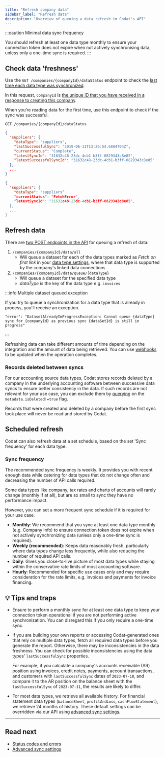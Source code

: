 ```yaml
---
title: "Refresh company data"
sidebar_label: "Refresh data"
description: "Overview of queuing a data refresh in Codat's API"
---
```


:::caution Minimal data sync frequency

You should refresh at least one data type monthly to ensure your connection token does not expire when not actively synchronising data, unless only a one-time sync is required.
:::

## Check data 'freshness'

Use the `GET /companies/{companyId}/dataStatus` endpoint to check the [last time each data type was synchronized](/core-concepts/status).

In this request, `companyId` is [the unique ID that you have received in a response to creating this company](/using-the-api/managing-companies#create-a-codat-company).

When you’re reading data for the first time, use this endpoint to check if the sync was successful.

`GET /companies/{companyId}/dataStatus`

```json title="Response for a successful first sync"
{
  "suppliers": {
    "dataType": "suppliers",
    "lastSuccessfulSync": "2019-06-11T13:26:54.6884704Z",
    "currentStatus": "Complete",
    "latestSyncId": "31632c48-23dc-4cb1-b3ff-0829343c8e85",
    "latestSuccessfulSyncId": "31632c48-23dc-4cb1-b3ff-0829343c8e85"
  },
  ...
}
```

```json title="Response for an unsuccessful first sync"
{
  "suppliers": {
    "dataType": "suppliers”
    "currentStatus": "FetchError",
    "latestSyncId": "31632c48-23dc-4cb1-b3ff-0829343c8e85",
  },
  ...
}
```

## Refresh data

There are [two POST endpoints in the API](/platform-api#/operations/refresh-company-data) for queuing a refresh of data:

1. `/companies/{companyId}/data/all`
   - Will queue a dataset for each of the data types marked as _Fetch on first link_ in your [data type settings](/core-concepts/data-type-settings), where that data type is supported by the company's linked data connections
2. `/companies/{companyId}/data/queue/{dataType}`
   - Will queue a dataset for the specified data type
   - _dataType_ is the key of the data type e.g. `invoices`

:::info Multiple dataset queued exception

If you try to queue a synchronization for a data type that is already in process, you'll receive an exception.

```
"error": "DatasetAlreadyInProgressException: Cannot queue {dataType} sync for {companyId} as previous sync {dataSetId} is still in progress"
```
:::

Refreshing data can take different amounts of time depending on the integration and the amount of data being retrieved. You can use [webhooks](/using-the-api/webhooks/overview) to be updated when the operation completes.

### Records deleted between syncs

For our accounting source data types, Codat stores records deleted by a company in the underlying accounting software between successive data syncs to ensure better consistency in the data. If such records are not relevant for your use case, you can exclude them by [querying](/using-the-api/querying) on the `metadata.isDeleted!=true` flag. 

Records that were created and deleted by a company before the first sync took place will never be read and stored by Codat. 

## Scheduled refresh

Codat can also refresh data at a set schedule, based on the set 'Sync frequency' for each data type.

### Sync frequency

The recommended sync frequency is weekly. It provides you with recent enough data while catering for data types that do not change often and decreasing the number of API calls required. 

Some data types like company, tax rates and charts of accounts will rarely change (monthly if at all), but are so small to sync they have no performance impact.

However, you can set a more frequent sync schedule if it is required for your use case. 

- **Monthly**: We recommend that you sync at least one data type monthly (e.g. Company info) to ensure connection token does not expire when not actively synchronizing data (unless only a one-time sync is required).
- **Weekly (recommended)**: Keeps data reasonably fresh, particularly where data types change less frequently, while also reducing the number of required API calls.
- **Daily**: Gives you close-to-live picture of most data types while staying within the conservative rate limits of most accounting software.
- **Hourly**: Recommended for specific use cases only and may require consideration for the rate limits, e.g. invoices and payments for invoice financing. 

## 💡 Tips and traps

- Ensure to perform a monthly sync for at least one data type to keep your connection token operational if you are not performing active synchronization. You can disregard this if you only require a one-time sync.

- If you are building your own reports or accessing Codat-generated ones that rely on multiple data types, fetch all required data types before you generate the report. Otherwise, there may be inconsistencies in the data freshness. You can check for possible inconsistencies using the data types' `lastSuccessfulSync` properties. 

    For example, if you calculate a company's accounts receivable (AR) position using invoices, credit notes, payments, account transactions, and customers with `lastSuccessfulSync` dates of `2023-07-10`, and compare it to the AR position on the balance sheet with the `lastSuccessfulSync` of `2023-07-11`, the results are likely to differ.

- For most data types, we retrieve all available history. For financial statement data types (`balanceSheet`, `profitAndLoss`, `cashFlowStatement`), we retrieve 24 months of history. These default settings can be overridden via our API using [advanced sync settings](/knowledge-base/advanced-sync-settings).
---

## Read next

- [Status codes and errors](/using-the-api/errors)
- [Advanced sync settings](/knowledge-base/advanced-sync-settings)
